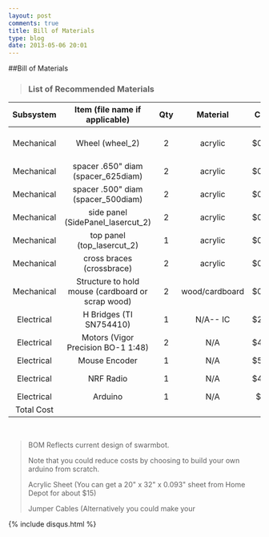 ```yaml
---
layout: post
comments: true
title: Bill of Materials
type: blog
date: 2013-05-06 20:01
---
```


##Bill of Materials

>### List of Recommended Materials
> 


| Subsystem     | Item (file name if applicable)                  | Qty | Material     | Cost |  Subtotal  |Website (if Applicable)   |
|:-------------:|:-----------------------------------------------:|:---:|:------------:|:----:|:----------:|:-------------------------:|
| Mechanical    |Wheel (wheel_2)                                  | 2   |acrylic       |$0.29 |$0.58       | http://www.homedepot.com/p/OPTIX-20-in-x-32-in-x-093-in-Acrylic-Sheet-MC-17/202038049#.UYgnBrXvtC8|
| Mechanical    |spacer .650" diam (spacer_625diam)               | 2   |acrylic       |$0.03 |$0.06       |                           |
| Mechanical    |spacer .500" diam (spacer_500diam)               | 2   |acrylic       |$0.02 |$0.04       |                           |
| Mechanical    |side panel (SidePanel_lasercut_2)                | 2   |acrylic       |$0.22 |$0.44       |                           | 
| Mechanical    |top panel (top_lasercut_2)                       | 1   |acrylic       |$0.30 |$0.60       |                           |
| Mechanical    |cross braces (crossbrace)                        | 2   |acrylic       |$0.06 |$0.12       |                           |
| Mechanical    |Structure to hold mouse (cardboard or scrap wood)| 2   |wood/cardboard|$0.05 |$0.10       |                           |
| Electrical    | H Bridges   (TI SN754410)                       | 1   | N/A-- IC     |$2.00 |$2.00       |http://www.ti.com/lit/ds/symlink/sn754410.pdf|
| Electrical    | Motors (Vigor Precision BO-1 1:48)              | 2   | N/A          |$4.95 |$9.90       |http://www.vigorprecision.com.hk/ProductList.Asp?SortID=1|
| Electrical    | Mouse Encoder                                   | 1   | N/A          |$5.00 |$5.00       |                           |
| Electrical    | NRF Radio                                       | 1   | N/A          |$4.00 |$4.00       |http://maniacbug.wordpress.com/2011/11/02/getting-started-rf24/|
| Electrical    | Arduino                                         | 1   | N/A          |$20   |$20.00      |http://www.adafruit.com/products/50                        |
| Total Cost    |                                                 |     |              |      |$42.84      ||                          |
<br/>


>BOM Reflects current design of swarmbot.
>
>Note that you could reduce costs by choosing to build your own arduino from scratch.  
>
>Acrylic Sheet (You can get a 20" x 32" x 0.093" sheet from Home Depot for about $15)
>
>Jumper Cables (Alternatively you could make your 

{% include disqus.html %}

